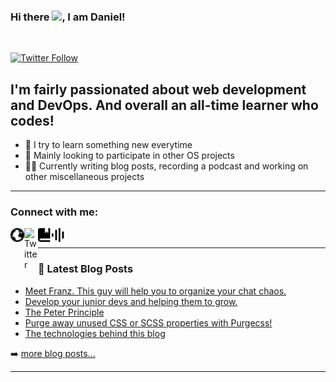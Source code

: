 ### Hi there <img src="https://raw.githubusercontent.com/MartinHeinz/MartinHeinz/master/wave.gif" width="30px">, I am Daniel!

<br />

[![Twitter Follow](https://img.shields.io/twitter/follow/xFuturecs?color=1DA1F2&logo=twitter&style=for-the-badge)](https://twitter.com/intent/follow?original_referer=https%3A%2F%2Fgithub.com%2FxFuturecs&screen_name=xFuturecs)

## I'm fairly passionated about web development and DevOps. And overall an all-time learner who codes!

- 🌱 I try to learn something new everytime
- 👯 Mainly looking to participate in other OS projects
- 👨‍💻 Currently writing blog posts, recording a podcast and working on other miscellaneous projects

---

### Connect with me:

[<img align="left" alt="Homepage" width="22px" src="https://raw.githubusercontent.com/iconic/open-iconic/master/svg/globe.svg" />][website]
[<img align="left" alt="Twitter" width="22px" src="https://cdn.jsdelivr.net/npm/simple-icons@v3/icons/twitter.svg" />][twitter]
[<img align="left" alt="Blog" width="22px" src="https://raw.githubusercontent.com/iconic/open-iconic/master/svg/book.svg" />][blog]
[<img align="left" alt="Blog" width="22px" src="https://raw.githubusercontent.com/iconic/open-iconic/master/svg/audio-spectrum.svg" />][podcast]

<br />

---

### 📕 Latest Blog Posts

<!-- BLOG-POST-LIST:START -->
- [Meet Franz. This guy will help you to organize your chat chaos.](https://xfuture-blog.com/meet-franz-this-guy-will-help-you-to-organize-your-chat-chaos/)
- [Develop your junior devs and helping them to grow.](https://xfuture-blog.com/develop-your-junior-devs-and-helping-them-to-grow/)
- [The Peter Principle](https://xfuture-blog.com/the-peter-principle/)
- [Purge away unused CSS or SCSS properties with Purgecss!](https://xfuture-blog.com/purge-away-unused-css-or-scss-properties-with-purgecss/)
- [The technologies behind this blog](https://xfuture-blog.com/the-technologies-behind-this-blog/)
<!-- BLOG-POST-LIST:END -->

➡️ [more blog posts...](https://www.xfuture-blog.com/)

---

[blog]: https://www.xfuture-blog.com/
[twitter]: https://twitter.com/xFuturecs
[website]: https://www.xfuture.digital
[podcast]: https://wasbinichhoerend.de/
